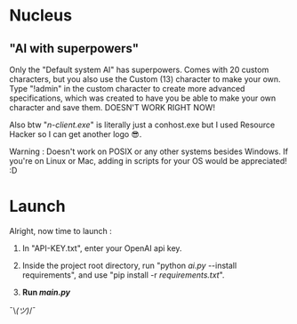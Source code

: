 # Nucleus
## "AI with superpowers"
 Only the "Default system AI" has superpowers.
 Comes with 20 custom characters, but you also use the Custom (13) character to make your own. Type "!admin" in the custom character to create more advanced specifications, which was created to have you be able to make your own character and save them. DOESN'T WORK RIGHT NOW!
 
 Also btw "*n-client.exe*" is literally just a conhost.exe but I used Resource Hacker so I can get another logo 😎. 

 Warning : Doesn't work on POSIX or any other systems besides Windows. If you're on Linux or Mac, adding in scripts for your OS would be appreciated! :D

# Launch
Alright, now time to launch :

1. In "API-KEY.txt", enter your OpenAI api key.

2. Inside the project root directory, run "python *ai.py* --install requirements", and use "pip install -r *requirements.txt*".

3. **Run *main.py***

¯\\_(ツ)_/¯
